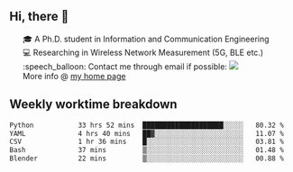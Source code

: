 <h2 > Hi, there 👋 </h3>

<div >
 <ul>
 🎓 A Ph.D. student in Information and Communication Engineering <br>
 💻 Researching in Wireless Network Measurement (5G, BLE etc.)<br>
 :speech_balloon: Contact me through email if possible: <a href="mailto:ethanjia@sjtu.edu.cn"><img src="https://img.shields.io/badge/-ethanjia@sjtu.edu.cn-c14438?style=plastic&logo=Gmail&logoColor=white&link=mailto:mailto:ethanjia@sjtu.edu.cn"></a> <br>
  More info @ <a href="https://haifengjia.github.io">my home page</a>
 </ul>
</div>

<h2 >
Weekly worktime breakdown
</h1>


<!--START_SECTION:waka-->

```txt
Python           33 hrs 52 mins  ████████████████████░░░░░   80.32 %
YAML             4 hrs 40 mins   ██▓░░░░░░░░░░░░░░░░░░░░░░   11.07 %
CSV              1 hr 36 mins    █░░░░░░░░░░░░░░░░░░░░░░░░   03.81 %
Bash             37 mins         ▒░░░░░░░░░░░░░░░░░░░░░░░░   01.48 %
Blender          22 mins         ▒░░░░░░░░░░░░░░░░░░░░░░░░   00.88 %
```

<!--END_SECTION:waka-->


